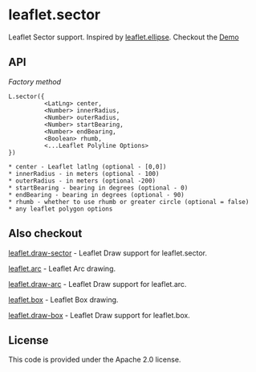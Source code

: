 # leaflet.sector
Leaflet Sector support. Inspired by [leaflet.ellipse](https://github.com/jdfergason/Leaflet.Ellipse). Checkout the [Demo](https://jjwtay.github.io/leaflet.sector/)

## API

*Factory method*

    L.sector({
              <LatLng> center,
              <Number> innerRadius,
              <Number> outerRadius,
              <Number> startBearing,
              <Number> endBearing,
              <Boolean> rhumb,
              <...Leaflet Polyline Options>
    })

    * center - Leaflet latlng (optional - [0,0])
    * innerRadius - in meters (optional - 100)
    * outerRadius - in meters (optional -200)
    * startBearing - bearing in degrees (optional - 0)
    * endBearing - bearing in degrees (optional - 90)
    * rhumb - whether to use rhumb or greater circle (optional = false)
    * any leaflet polygon options 

## Also checkout

[leaflet.draw-sector](https://github.com/jjwtay/leaflet.draw-sector) - Leaflet Draw support for leaflet.sector.

[leaflet.arc](https://github.com/jjwtay/leaflet.arc) - Leaflet Arc drawing.

[leaflet.draw-arc](https://github.com/jjwtay/leaflet.draw-arc) - Leaflet Draw support for leaflet.arc.

[leaflet.box](https://github.com/jjwtay/leaflet.box) - Leaflet Box drawing.

[leaflet.draw-box](https://github.com/jjwtay/leaflet.draw-box) - Leaflet Draw support for leaflet.box.


## License

This code is provided under the Apache 2.0 license.
